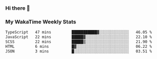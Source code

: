 ### Hi there 👋

<!--
**royschrauwen/royschrauwen** is a ✨ _special_ ✨ repository because its `README.md` (this file) appears on your GitHub profile.

Here are some ideas to get you started:

- 🔭 I’m currently working on ...
- 🌱 I’m currently learning ...
- 👯 I’m looking to collaborate on ...
- 🤔 I’m looking for help with ...
- 💬 Ask me about ...
- 📫 How to reach me: ...
- 😄 Pronouns: ...
- ⚡ Fun fact: ...
-->


### My WakaTime Weekly Stats
<!--START_SECTION:waka-->

```txt
TypeScript   47 mins         ███████████▓░░░░░░░░░░░░░   46.05 %
JavaScript   22 mins         █████▓░░░░░░░░░░░░░░░░░░░   22.10 %
SCSS         22 mins         █████▒░░░░░░░░░░░░░░░░░░░   21.90 %
HTML         6 mins          █▓░░░░░░░░░░░░░░░░░░░░░░░   06.22 %
JSON         3 mins          █░░░░░░░░░░░░░░░░░░░░░░░░   03.51 %
```

<!--END_SECTION:waka-->
